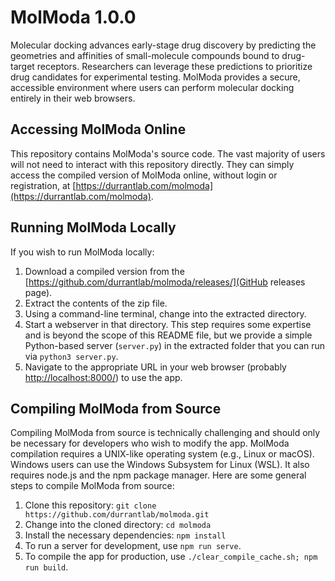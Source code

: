 # MolModa 1.0.0

Molecular docking advances early-stage drug discovery by predicting the
geometries and affinities of small-molecule compounds bound to drug-target
receptors. Researchers can leverage these predictions to prioritize drug
candidates for experimental testing. MolModa provides a secure, accessible
environment where users can perform molecular docking entirely in their web
browsers.

## Accessing MolModa Online

This repository contains MolModa's source code. The vast majority of users will
not need to interact with this repository directly. They can simply access the
compiled version of MolModa online, without login or registration, at
[https://durrantlab.com/molmoda](https://durrantlab.com/molmoda).

## Running MolModa Locally

If you wish to run MolModa locally:

1. Download a compiled version from the
   [https://github.com/durrantlab/molmoda/releases/](GitHub releases page).
2. Extract the contents of the zip file.
3. Using a command-line terminal, change into the extracted directory.
4. Start a webserver in that directory. This step requires some expertise and is
   beyond the scope of this README file, but we provide a simple Python-based
   server (`server.py`) in the extracted folder that you can run via `python3
   server.py`.
5. Navigate to the appropriate URL in your web browser (probably
   [http://localhost:8000/](http://localhost:8000/)) to use the app.

## Compiling MolModa from Source

Compiling MolModa from source is technically challenging and should only be
necessary for developers who wish to modify the app. MolModa compilation
requires a UNIX-like operating system (e.g., Linux or macOS). Windows users can
use the Windows Subsystem for Linux (WSL). It also requires node.js and the npm
package manager. Here are some general steps to compile MolModa from source:

1. Clone this repository: `git clone https://github.com/durrantlab/molmoda.git`
2. Change into the cloned directory: `cd molmoda`
3. Install the necessary dependencies: `npm install`
4. To run a server for development, use `npm run serve`.
5. To compile the app for production, use `./clear_compile_cache.sh; npm run
   build`.
